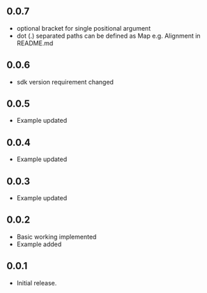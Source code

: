 ## 0.0.7

* optional bracket for single positional argument
* dot (.) separated paths can be defined as Map e.g. Alignment in README.md

## 0.0.6

* sdk version requirement changed

## 0.0.5

* Example updated

## 0.0.4

* Example updated

## 0.0.3

* Example updated

## 0.0.2

* Basic working implemented
* Example added

## 0.0.1

* Initial release.
